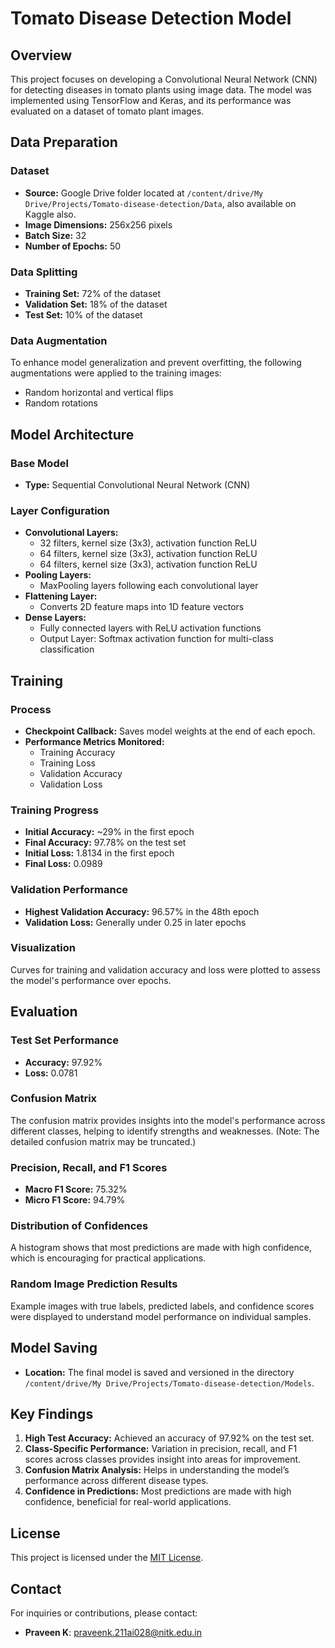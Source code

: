 # Tomato Disease Detection Model

## Overview

This project focuses on developing a Convolutional Neural Network (CNN) for detecting diseases in tomato plants using image data. The model was implemented using TensorFlow and Keras, and its performance was evaluated on a dataset of tomato plant images.

## Data Preparation

### Dataset

- **Source:** Google Drive folder located at `/content/drive/My Drive/Projects/Tomato-disease-detection/Data`, also available on Kaggle also.
- **Image Dimensions:** 256x256 pixels
- **Batch Size:** 32
- **Number of Epochs:** 50

### Data Splitting

- **Training Set:** 72% of the dataset
- **Validation Set:** 18% of the dataset
- **Test Set:** 10% of the dataset

### Data Augmentation

To enhance model generalization and prevent overfitting, the following augmentations were applied to the training images:
- Random horizontal and vertical flips
- Random rotations

## Model Architecture

### Base Model

- **Type:** Sequential Convolutional Neural Network (CNN)

### Layer Configuration

- **Convolutional Layers:**
  - 32 filters, kernel size (3x3), activation function ReLU
  - 64 filters, kernel size (3x3), activation function ReLU
  - 64 filters, kernel size (3x3), activation function ReLU
- **Pooling Layers:**
  - MaxPooling layers following each convolutional layer
- **Flattening Layer:**
  - Converts 2D feature maps into 1D feature vectors
- **Dense Layers:**
  - Fully connected layers with ReLU activation functions
  - Output Layer: Softmax activation function for multi-class classification

## Training

### Process

- **Checkpoint Callback:** Saves model weights at the end of each epoch.
- **Performance Metrics Monitored:**
  - Training Accuracy
  - Training Loss
  - Validation Accuracy
  - Validation Loss

### Training Progress

- **Initial Accuracy:** ~29% in the first epoch
- **Final Accuracy:** 97.78% on the test set
- **Initial Loss:** 1.8134 in the first epoch
- **Final Loss:** 0.0989

### Validation Performance

- **Highest Validation Accuracy:** 96.57% in the 48th epoch
- **Validation Loss:** Generally under 0.25 in later epochs

### Visualization

Curves for training and validation accuracy and loss were plotted to assess the model's performance over epochs.

## Evaluation

### Test Set Performance

- **Accuracy:** 97.92%
- **Loss:** 0.0781

### Confusion Matrix

The confusion matrix provides insights into the model's performance across different classes, helping to identify strengths and weaknesses. (Note: The detailed confusion matrix may be truncated.)

### Precision, Recall, and F1 Scores

- **Macro F1 Score:** 75.32%
- **Micro F1 Score:** 94.79%

### Distribution of Confidences

A histogram shows that most predictions are made with high confidence, which is encouraging for practical applications.

### Random Image Prediction Results

Example images with true labels, predicted labels, and confidence scores were displayed to understand model performance on individual samples.

## Model Saving

- **Location:** The final model is saved and versioned in the directory `/content/drive/My Drive/Projects/Tomato-disease-detection/Models`.

## Key Findings

1. **High Test Accuracy:** Achieved an accuracy of 97.92% on the test set.
2. **Class-Specific Performance:** Variation in precision, recall, and F1 scores across classes provides insight into areas for improvement.
3. **Confusion Matrix Analysis:** Helps in understanding the model’s performance across different disease types.
4. **Confidence in Predictions:** Most predictions are made with high confidence, beneficial for real-world applications.

## License

This project is licensed under the [MIT License](LICENSE).

## Contact

For inquiries or contributions, please contact:

- **Praveen K**: praveenk.211ai028@nitk.edu.in
